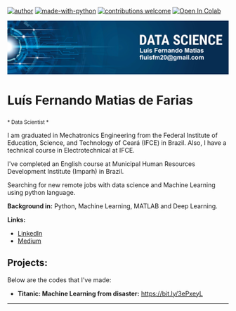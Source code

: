 [![author](https://img.shields.io/badge/author-luismatias-red)](https://www.linkedin.com/in/lu%C3%ADs-fernando-matias-de-farias-52234b20a/) [![made-with-python](https://img.shields.io/badge/Made%20with-Python-1f425f.svg)](https://www.python.org/) [![contributions welcome](https://img.shields.io/badge/contributions-welcome-brightgreen.svg?style=flat)](https://github.com/Luis20matias) [![Open In Colab](https://colab.research.google.com/assets/colab-badge.svg)](https://chrome.google.com/webstore/detail/open-in-colab/iogfkhleblhcpcekbiedikdehleodpjo)


<p align="center">
  <img src="banner_Luis.png" >
</p>

# Luís Fernando Matias de Farias
<sub>* Data Scientist *</sub>

I am graduated in Mechatronics Engineering from the Federal Institute of Education, Science, and Technology of Ceará (IFCE) in Brazil. Also, I have a technical course in Electrotechnical at IFCE.

I've completed an English course at Municipal Human Resources Development Institute (Imparh) in Brazil.

Searching for new remote jobs with data science and Machine Learning using python language.


**Background in:** Python, Machine Learning, MATLAB and Deep Learning.

**Links:**
* [LinkedIn](https://www.linkedin.com/in/lu%C3%ADs-fernando-matias-de-farias-52234b20a/)
* [Medium](https://medium.com/@fluisfm20)



## Projects:
Below are the codes that I've made:

* **Titanic: Machine Learning from disaster:** https://bit.ly/3ePxeyL

---




